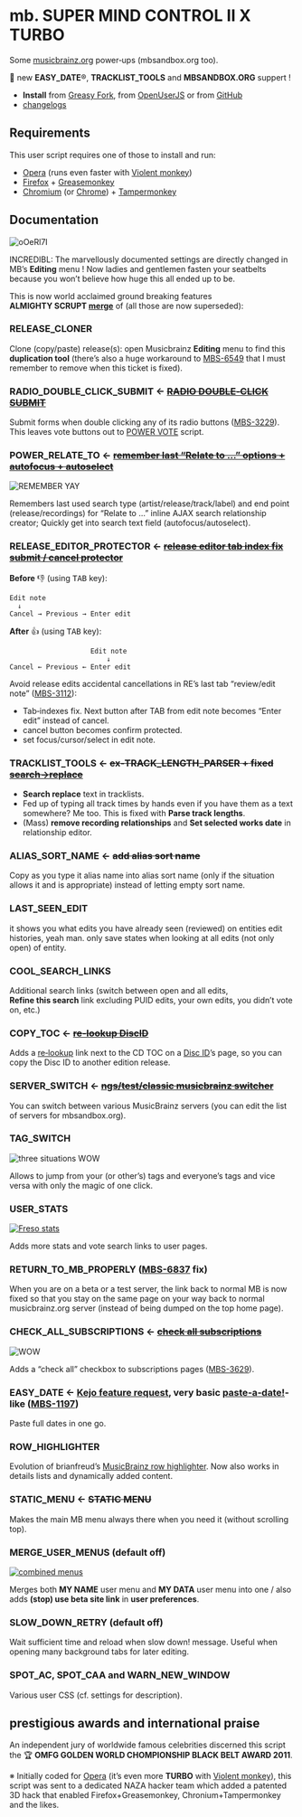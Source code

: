 ﻿mb. SUPER MIND CONTROL Ⅱ X TURBO
================================

Some [musicbrainz.org](http://musicbrainz.org) power‐ups (mbsandbox.org too).

:gem: new **EASY_DATE**®, **TRACKLIST_TOOLS** and **MBSANDBOX.ORG** suppert !

* **Install** from [Greasy Fork], 
  from [OpenUserJS] or 
  from [GitHub]
* [changelogs]

Requirements
------------

This user script requires one of those to install and run:

* [Opera] (runs even faster with [Violent monkey])
* [Firefox] + [Greasemonkey]
* [Chromium] (or [Chrome]) + [Tampermonkey]

Documentation
-------------

![oOeRl7I]

INCREDIBL: The marvellously documented settings are directly changed 
in MB’s **Editing** menu ! Now ladies and gentlemen fasten your seatbelts 
because you won’t believe how huge this all ended up to be.

This is now world acclaimed ground breaking features 
**ALMIGHTY SCRUPT [merge][119639]** of (all those are now superseded):

### RELEASE_CLONER

Clone (copy/paste) release(s): open Musicbrainz **Editing** menu to find this 
**duplication tool** (there’s also a huge workaround to [MBS-6549] that I must 
remember to remove when this ticket is fixed).

### RADIO_DOUBLE_CLICK_SUBMIT ← <del>[RADIO DOUBLE‐CLICK SUBMIT][135557]</del>

Submit forms when double clicking any of its radio buttons ([MBS-3229]).
This leaves vote buttons out to [POWER VOTE][57765] script.

### POWER_RELATE_TO ← <del>[remember last “Relate to …” options + autofocus + autoselect][85790]</del>

![REMEMBER YAY][XZIZI]

Remembers last used search type (artist/release/track/label) and end point 
(release/recordings) for “Relate to …” inline AJAX search relationship 
creator; Quickly get into search text field (autofocus/autoselect).

### RELEASE_EDITOR_PROTECTOR ← <del>[release editor tab index fix submit / cancel protector][111023]</del>

**Before** :thumbsdown: (using <kbd>TAB</kbd> key):

    Edit note
      ↓
    Cancel → Previous → Enter edit

**After** :thumbsup: (using <kbd>TAB</kbd> key):

                        Edit note
                            ↓
    Cancel ← Previous ← Enter edit

Avoid release edits accidental cancellations in RE’s last tab 
“review/edit note” ([MBS-3112]): 
* Tab‐indexes fix. Next button after TAB from edit note becomes “Enter edit” 
  instead of cancel. 
* cancel button becomes confirm protected. 
* set focus/cursor/select in edit note.

### TRACKLIST_TOOLS ← <del>ex‐TRACK_LENGTH_PARSER + fixed [search→replace][8580947]</del>

* **Search replace** text in tracklists.
* Fed up of typing all track times by hands even if you have them as a text 
  somewhere? Me too. This is fixed with **Parse track lengths**.
* (Mass) **remove recording relationships** and **Set selected works date** 
  in relationship editor.

### ALIAS_SORT_NAME ← <del>add alias sort name</del>

Copy as you type it alias name into alias sort name (only if the situation 
allows it and is appropriate) instead of letting empty sort name.

### LAST_SEEN_EDIT

it shows you what edits you have already seen (reviewed) on entities 
edit histories, yeah man. only save states when looking at all edits 
(not only open) of entity.

### COOL_SEARCH_LINKS

Additional search links (switch between open and all edits, 
**Refine this search** link excluding PUID edits, your own edits, 
you didn’t vote on, etc.)

### COPY_TOC ← <del>[re‐lookup DiscID][104480]</del>

Adds a [re‐lookup](https://musicbrainz.org/cdtoc/attach?toc=1%202%2047265%20150%2024107) 
link next to the CD TOC on a [Disc ID](https://musicbrainz.org/cdtoc/1ddfodmV5lPnb2yMX4U.162ubz0-)’s 
page, so you can copy the Disc ID to another edition release.

### SERVER_SWITCH ← <del>[ngs/test/classic musicbrainz switcher][103422]</del>

You can switch between various MusicBrainz servers (you can edit the list 
of servers for mbsandbox.org).

### TAG_SWITCH

![three situations WOW][l0zO9nk]

Allows to jump from your (or other’s) tags and everyone’s tags and vice versa 
with only the magic of one click.

### USER_STATS

[![Freso stats][KvC7dX6]](https://musicbrainz.org/user/Freso)

Adds more stats and vote search links to user pages.

### RETURN_TO_MB_PROPERLY ([MBS-6837] fix)

When you are on a beta or a test server, the link back to normal MB is now 
fixed so that you stay on the same page on your way back to normal 
musicbrainz.org server (instead of being dumped on the top home page).

### CHECK_ALL_SUBSCRIPTIONS ← <del>[check all subscriptions][122083]</del>

![WOW][kGiMP]

Adds a “check all” checkbox to subscriptions pages ([MBS-3629]).

### EASY_DATE ← [Kejo feature request][193018], very basic [paste‐a‐date!][121217]‐like ([MBS-1197])

Paste full dates in one go.

### ROW_HIGHLIGHTER

Evolution of brianfreud’s [MusicBrainz row highlighter][118008].
Now also works in details lists and dynamically added content.

### STATIC_MENU ← <del>STATIC MENU</del>

Makes the main MB menu always there when you need it (without scrolling top).

### MERGE_USER_MENUS (default off)

[![combined menus][kHQeOpQs]][kHQeOpQ]

Merges both **MY NAME** user menu and **MY DATA** user menu into one / 
  also adds **(stop) use beta site link** in **user preferences**.

### SLOW_DOWN_RETRY (default off)

Wait sufficient time and reload when slow down! message. 
Useful when opening many background tabs for later editing.

### SPOT_AC, SPOT_CAA and WARN_NEW_WINDOW

Various user CSS (cf. settings for description).


prestigious awards and international praise
-------------------------------------------

An independent jury of worldwide famous celebrities discerned this script the
:trophy: **OMFG GOLDEN WORLD CHOMPIONSHIP BLACK BELT AWARD 2011**.

※ Initially coded for [Opera] (it’s even more **TURBO** with [Violent monkey]), 
this script was sent to a dedicated NAZA hacker team which added a patented 3D 
hack that enabled Firefox+Greasemonkey, Chronium+Tampermonkey and the likes.

[Greasy Fork]: https://greasyfork.org/fr/scripts/2322
[OpenUserJS]: https://openuserjs.org/scripts/jesus2099/mb._SUPER_MIND_CONTROL_Ⅱ_X_TURBO
[GitHub]: https://github.com/jesus2099/konami-command/raw/master/mb_SUPER-MIND-CONTROL-II-X-TURBO.user.js
[changelogs]: https://github.com/jesus2099/konami-command/commits/master/mb_SUPER-MIND-CONTROL-II-X-TURBO.user.js

[kGiMP]: http://i.imgur.com/kGiMP.png
[kHQeOpQ]: http://i.imgur.com/kHQeOpQ.png
[kHQeOpQs]: http://i.imgur.com/kHQeOpQs.png
[KvC7dX6]: http://i.imgur.com/KvC7dX6.png
[l0zO9nk]: http://i.imgur.com/l0zO9nk.png
[oOeRl7I]: http://i.imgur.com/oOeRl7I.png
[XZIZI]: http://i.imgur.com/XZIZI.gif

[opera]: http://opera.com/download/guide/?ver=12.17
[violent monkey]: http://addons.opera.com/extensions/details/violent-monkey
[firefox]: http://mozilla.org/firefox
[greasemonkey]: http://addons.mozilla.org/firefox/addon/greasemonkey
[chromium]: http://download-chromium.appspot.com
[chrome]: http://google.com/chrome
[tampermonkey]: http://chrome.google.com/webstore/detail/tampermonkey/dhdgffkkebhmkfjojejmpbldmpobfkfo

[MBS-1197]: http://tickets.musicbrainz.org/browse/MBS-1197 "Date field on RE should be magic"
[MBS-3112]: http://tickets.musicbrainz.org/browse/MBS-3112 "TAB from “Edit note” doesn’t go to “Enter edit” in “Release editor”"
[MBS-3229]: http://tickets.musicbrainz.org/browse/MBS-3229 "Double‐click on radio button to select entry"
[MBS-3629]: http://tickets.musicbrainz.org/browse/MBS-3629 "Mass unsubscribe checkbox"
[MBS-6549]: http://tickets.musicbrainz.org/browse/MBS-6549 "Release Editor Seeding : events.n.country = “JP” doesn’t work"
[MBS-6837]: http://tickets.musicbrainz.org/browse/MBS-6837 "beta.mb→mb link (unset_beta=1) should stay on same page"

[57765]: http://userscripts-mirror.org/scripts/show/57765
[85790]: http://userscripts-mirror.org/scripts/show/85790 "mb. SUPER MIND CONTROL II X TURBO"
[103422]: http://userscripts-mirror.org/scripts/show/103422
[104480]: http://userscripts-mirror.org/scripts/show/104480
[111023]: http://userscripts-mirror.org/scripts/show/111023
[118008]: http://userscripts-mirror.org/scripts/show/118008
[121217]: http://userscripts-mirror.org/scripts/show/121217
[122083]: http://userscripts-mirror.org/scripts/show/122083
[135557]: http://userscripts-mirror.org/scripts/show/135557
[8580947]: https://gist.github.com/jesus2099/8580947 "search→replace bookmarklet"

[119639]: http://userscripts-mirror.org/topics/119639
[193018]: http://userscripts-mirror.org/topics/193018
